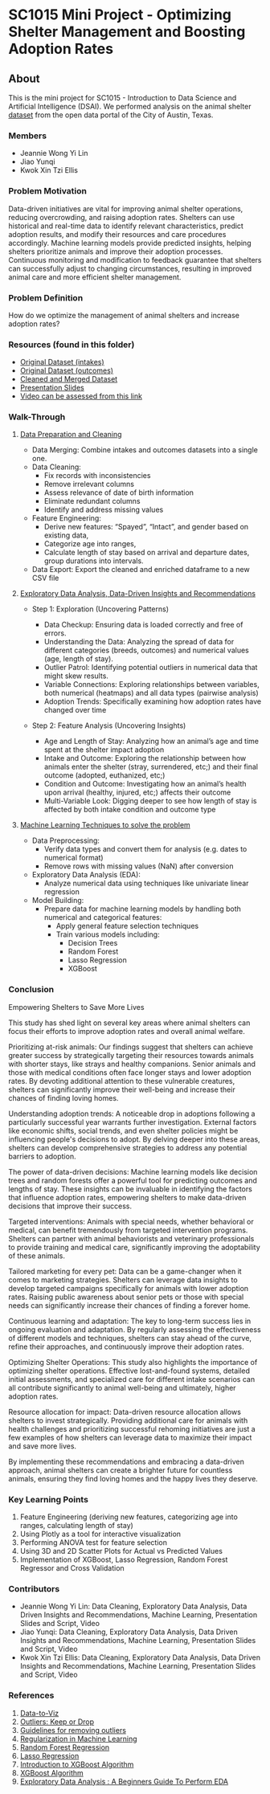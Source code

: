 # SC1015 Mini Project - Optimizing Shelter Management and Boosting Adoption Rates
## About

This is the mini project for SC1015 - Introduction to Data Science and Artificial Intelligence (DSAI). We performed analysis on the animal shelter  [dataset](https://data.austintexas.gov/Health-and-Community-Services/Austin-Animal-Center-Outcomes/9t4d-g238/about_data) from the open data portal of the City of Austin, Texas.  

### Members
- Jeannie Wong Yi Lin 
- Jiao Yunqi
- Kwok Xin Tzi Ellis

### Problem Motivation
Data-driven initiatives are vital for improving animal shelter operations, reducing overcrowding, and raising adoption rates. Shelters can use historical and real-time data to identify relevant characteristics, predict adoption results, and modify their resources and care procedures accordingly. Machine learning models provide predicted insights, helping shelters prioritize animals and improve their adoption processes. Continuous monitoring and modification to feedback guarantee that shelters can successfully adjust to changing circumstances, resulting in improved animal care and more efficient shelter management. 

### Problem Definition 
How do we optimize the management of animal shelters and increase adoption rates? 

### Resources (found in this folder) 
- [Original Dataset (intakes)](https://github.com/jwong002/sc1015project/blob/main/Austin_Animal_Center_Intakes_20240327.csv)
- [Original Dataset (outcomes)](https://github.com/jwong002/sc1015project/blob/main/Austin_Animal_Center_Outcomes_20240327.csv)
- [Cleaned and Merged Dataset](https://github.com/jwong002/sc1015project/blob/main/train_cleaned.csv)
- [Presentation Slides](https://github.com/jwong002/sc1015project/blob/main/FCCA_Team8_MiniProjectSlides.pdf)
- [Video can be assessed from this link](https://youtu.be/5JkxtzWWFyE?si=zzkEBK_FX-cckGmi)

### Walk-Through
1. [Data Preparation and Cleaning](https://github.com/jwong002/sc1015project/blob/main/Data_Preparation_Cleaning.ipynb)
   
   - Data Merging: Combine intakes and outcomes datasets into a single one.
   - Data Cleaning: 
     - Fix records with inconsistencies
     - Remove irrelevant columns 
     - Assess relevance of date of birth information
     - Eliminate redundant columns
     - Identify and address missing values
   - Feature Engineering:
      - Derive new features: “Spayed”, “Intact”, and gender based on existing data,
      - Categorize age into ranges,
      - Calculate length of stay based on arrival and departure dates, group durations into intervals. 
   - Data Export: Export the cleaned and enriched dataframe to a new CSV file

2. [Exploratory Data Analysis, Data-Driven Insights and Recommendations](https://github.com/jwong002/sc1015project/blob/main/Exploratory_Data_Analysis.ipynb)

   - Step 1: Exploration (Uncovering Patterns)
     - Data Checkup: Ensuring data is loaded correctly and free of errors. 
     - Understanding the Data: Analyzing the spread of data for different categories (breeds, outcomes) and numerical values (age, length of stay).
     - Outlier Patrol: Identifying potential outliers in numerical data that might skew results. 
     - Variable Connections: Exploring relationships between variables, both numerical (heatmaps) and all data types (pairwise analysis)
     - Adoption Trends: Specifically examining how adoption rates have changed over time 

   - Step 2: Feature Analysis (Uncovering Insights)
     - Age and Length of Stay: Analyzing how an animal’s age and time spent at the shelter impact adoption
     - Intake and Outcome: Exploring the relationship between how animals enter the shelter (stray, surrendered, etc;) and their final outcome (adopted, euthanized, etc;)
     - Condition and Outcome: Investigating how an animal’s health upon arrival (healthy, injured, etc;) affects their outcome
     - Multi-Variable Look: Digging deeper to see how length of stay is affected by both intake condition and outcome type

3. [Machine Learning Techniques to solve the problem](https://github.com/jwong002/sc1015project/blob/main/Machine_Learning.ipynb)
   - Data Preprocessing: 
      - Verify data types and convert them for analysis (e.g. dates to numerical format)
      - Remove rows with missing values (NaN) after conversion 
   - Exploratory Data Analysis (EDA):
      - Analyze numerical data using techniques like univariate linear regression  
   - Model Building:
      - Prepare data for machine learning models by handling both numerical and categorical features:
         - Apply general feature selection techniques
         - Train various models including:  
              - Decision Trees
              - Random Forest 
              - Lasso Regression 
              - XGBoost
                
### Conclusion
Empowering Shelters to Save More Lives

This study has shed light on several key areas where animal shelters can focus their efforts to improve adoption rates and overall animal welfare.

Prioritizing at-risk animals: Our findings suggest that shelters can achieve greater success by strategically targeting their resources towards animals with shorter stays, like strays and healthy companions.  Senior animals and those with medical conditions often face longer stays and lower adoption rates.  By devoting additional attention to these vulnerable creatures, shelters can significantly improve their well-being and increase their chances of finding loving homes.

Understanding adoption trends:  A noticeable drop in adoptions following a particularly successful year warrants further investigation.  External factors like economic shifts, social trends, and even shelter policies might be influencing people's decisions to adopt.  By delving deeper into these areas, shelters can develop comprehensive strategies to address any potential barriers to adoption.

The power of data-driven decisions:  Machine learning models like decision trees and random forests offer a powerful tool for predicting outcomes and lengths of stay.  These insights can be invaluable in identifying the factors that influence adoption rates, empowering shelters to make data-driven decisions that improve their success.

Targeted interventions:  Animals with special needs, whether behavioral or medical, can benefit tremendously from targeted intervention programs.  Shelters can partner with animal behaviorists and veterinary professionals to provide training and medical care, significantly improving the adoptability of these animals.

Tailored marketing for every pet:  Data can be a game-changer when it comes to marketing strategies.  Shelters can leverage data insights to develop targeted campaigns specifically for animals with lower adoption rates.  Raising public awareness about senior pets or those with special needs can significantly increase their chances of finding a forever home.

Continuous learning and adaptation:  The key to long-term success lies in ongoing evaluation and adaptation.  By regularly assessing the effectiveness of different models and techniques, shelters can stay ahead of the curve, refine their approaches, and continuously improve their adoption rates.

Optimizing Shelter Operations:  This study also highlights the importance of optimizing shelter operations.  Effective lost-and-found systems, detailed initial assessments, and specialized care for different intake scenarios can all contribute significantly to animal well-being and ultimately, higher adoption rates.

Resource allocation for impact:  Data-driven resource allocation allows shelters to invest strategically.  Providing additional care for animals with health challenges and prioritizing successful rehoming initiatives are just a few examples of how shelters can leverage data to maximize their impact and save more lives.

By implementing these recommendations and embracing a data-driven approach, animal shelters can create a brighter future for countless animals, ensuring they find loving homes and the happy lives they deserve.

### Key Learning Points
1. Feature Engineering (deriving new features, categorizing age into ranges, calculating length of stay)
2. Using Plotly as a tool for interactive visualization 
3. Performing ANOVA test for feature selection
4. Using 3D and 2D Scatter Plots for Actual vs Predicted Values 
5. Implementation of XGBoost, Lasso Regression, Random Forest Regressor and Cross Validation
  
### Contributors
- Jeannie Wong Yi Lin: Data Cleaning, Exploratory Data Analysis, Data Driven Insights and Recommendations, Machine Learning, Presentation Slides and Script, Video
- Jiao Yunqi: Data Cleaning, Exploratory Data Analysis, Data Driven Insights and Recommendations, Machine Learning, Presentation Slides and Script, Video
- Kwok Xin Tzi Ellis: Data Cleaning, Exploratory Data Analysis, Data Driven Insights and Recommendations, Machine Learning, Presentation Slides and Script, Video

### References
1. [Data-to-Viz](https://www.data-to-viz.com/)
2. [Outliers: Keep or Drop](https://towardsdatascience.com/outliers-keep-or-drop-892b599b8ab6)
3. [Guidelines for removing outliers](https://statisticsbyjim.com/basics/remove-outliers/)
4. [Regularization in Machine Learning](https://towardsdatascience.com/regularization-in-machine-learning-76441ddcf99a)
5. [Random Forest Regression](https://towardsdatascience.com/random-forest-regression-5f605132d19d) 
6. [Lasso Regression](https://www.mygreatlearning.com/blog/understanding-of-lasso-regression/#:~:text=Lasso%20regression%20is%20a%20regularization,i.e.%20models%20with%20fewer%20parameters)
7. [Introduction to XGBoost Algorithm](https://www.analyticsvidhya.com/blog/2018/09/an-end-to-end-guide-to-understand-the-math-behind-xgboost/)
8. [XGBoost Algorithm](https://towardsdatascience.com/https-medium-com-vishalmorde-xgboost-algorithm-long-she-may-rein-edd9f99be63d)
9. [Exploratory Data Analysis : A Beginners Guide To Perform EDA](https://www.analyticsvidhya.com/blog/2021/06/exploratory-data-analysis-a-beginners-guide-to-perform-eda/)

